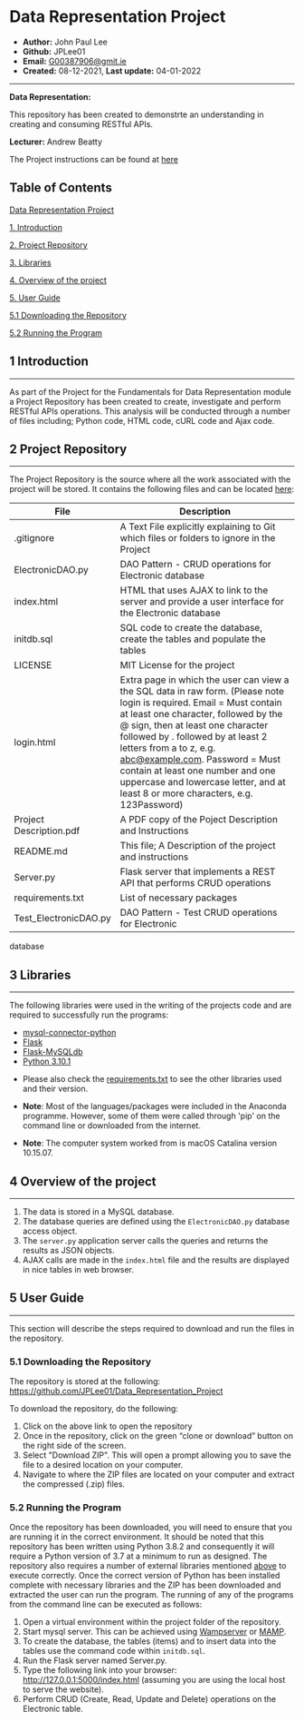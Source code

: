 # Data Representation Project

* **Author:** John Paul Lee
* **Github:** JPLee01
* **Email:** G00387906@gmit.ie
* **Created:** 08-12-2021, **Last update:** 04-01-2022
------------------------------------------------------------------------------------------------
**Data Representation:** 

This repository has been created to demonstrte an understanding in creating and consuming RESTful APIs.

**Lecturer:** Andrew Beatty

The Project instructions can be found at [here](https://github.com/JPLee01/Data_Representation_Project/blob/main/Project%20Description.pdf)

**Table of Contents**
------------------------------------------------------------------------------------------------

[Data Representation Project](#Data-Representation-Project)

[1. Introduction](#1-introduction)

[2. Project Repository](#2-project-repository)

[3. Libraries](#3-Libraries)

[4. Overview of the project](#4-Overview-of-the-project)

[5. User Guide](#5-User-Guide)

  [5.1 Downloading the Repository](#5.1-Downloading-the-Repository)

  [5.2  Running the Program](#5.2-Running-the-Program)

## 1 Introduction
------------------------------------------------------------------------------------------------
As part of the Project for the Fundamentals for Data Representation module a Project Repository has been created to create, investigate and perform RESTful APIs operations. This analysis will be conducted through a number of files including; Python code, HTML code, cURL code and Ajax code.

## 2 Project Repository
------------------------------------------------------------------------------------------------
The Project Repository is the source where all the work associated with
the project will be stored. It contains the following files and can be
located [here](https://github.com/JPLee01/Data_Representation_Project):

  **File**    |     **Description**
  ---------   |   --------------------------------------------------------
  .gitignore | A Text File explicitly explaining to Git which files or folders to ignore in the Project
  ElectronicDAO.py | DAO Pattern - CRUD operations for Electronic database  
  index.html |  HTML that uses AJAX to link to the server and provide a user interface for the Electronic database 
  initdb.sql | SQL code to create the database, create the tables and populate the tables
  LICENSE     |    MIT License for the project
  login.html | Extra page in which the user can view a the SQL data in raw form. (Please note login is required. Email = Must contain at least one character, followed by the @ sign, then at least one character followed by . followed by at least 2 letters from a to z, e.g. abc@example.com. Password = Must contain at least one number and one uppercase and lowercase letter, and at least 8 or more characters, e.g. 123Password)
  Project Description.pdf | A PDF copy of the Poject Description and Instructions
  README.md   |    This file; A Description of the project and instructions
  Server.py |  Flask server that implements a REST API that performs CRUD operations
  requirements.txt | List of necessary packages 
  Test_ElectronicDAO.py | DAO Pattern - Test CRUD operations for Electronic
  database
                                          
## 3  Libraries
------------------------------------------------------------------------------------------------
The following libraries were used in the writing of the projects code and are required to successfully run the programs:
- [mysql-connector-python](https://pypi.org/project/mysql-connector-python/)
- [Flask](https://pypi.org/project/Flask/)
- [Flask-MySQLdb](https://pypi.org/project/Flask-MySQLdb/)
- [Python 3.10.1](https://www.python.org/downloads/release/python-3101/)

* Please also check the [requirements.txt](https://github.com/JPLee01/Data_Representation_Project/blob/main/Requirements.txt) to see the other libraries used and their version.

* **Note**: Most of the languages/packages were included in the Anaconda programme. However, some of them were called through 'pip' on the command line or downloaded from the internet.

* **Note**: The computer system worked from is macOS Catalina version 10.15.07.

## 4  Overview of the project
------------------------------------------------------------------------------------------------   
1.  The data is stored in a MySQL database.
2.  The database queries are defined using the ```ElectronicDAO.py``` database access object.
3.  The ```server.py``` application server calls the queries and returns the results as JSON objects.
4.  AJAX calls are made in the ```index.html``` file and the results are displayed in nice tables in web browser.

## 5 User Guide
------------------------------------------------------------------------------------------------
This section will describe the steps required to download and run the files in the repository.

### 5.1 Downloading the Repository
The repository is stored at the following: https://github.com/JPLee01/Data_Representation_Project

To download the repository, do the following:
1.  Click on the above link to open the repository
2.  Once in the repository, click on the green “clone or download” button on the right side of the screen.
3.  Select "Download ZIP". This will open a prompt allowing you to save the file to a desired location on your computer.
4.  Navigate to where  the ZIP files are located on your computer and extract the compressed (.zip) files.

### 5.2 Running the Program
Once the repository has been downloaded, you will need to ensure that you are running it in the correct environment. It should be noted that this repository has been written using Python 3.8.2 and consequently it will require a Python version of 3.7 at a minimum to run as designed. The repository also requires a number of external libraries mentioned [above](#3-Libraries) to execute correctly. Once the correct version of Python has been installed complete with necessary libraries and the ZIP has been downloaded and extracted the user can run the program. The running of any of the programs from the command line can be executed as follows:
1. Open a virtual environment within the project folder of the repository.
2. Start mysql server. This can be achieved using [Wampserver](https://www.wampserver.com/en/) or [MAMP](https://www.mamp.info/en/windows/).
3. To create the database, the tables (items) and to insert data into the tables use the command code within ```initdb.sql```.
4. Run the Flask server named Server.py.
5. Type the following link into your browser: <http://127.0.0.1:5000/index.html> (assuming you are using the local host to serve the website).
6. Perform CRUD (Create, Read, Update and Delete) operations on the Electronic table.


